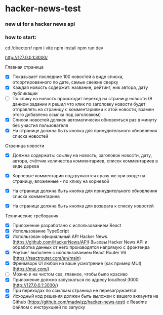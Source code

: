 # hacker-news-test

### new ui for a hacker news api

### how to start:
cd /directorr/
npm i vite
npm install
npm run dev

http://127.0.0.1:3000/

Главная страница
- [x] Показывает последние 100 новостей в виде списка, отсортированного по дате, самые свежие сверху
- [x] Каждая новость содержит: название, рейтинг, ник автора, дату публикации
- [ ] По клику на новость происходит переход на страницу новости (В данном задании я решил что клик по заголовку новости будет отправлять на страницу с комментариями к этой новости, взамен этого добавлена ссылка под заголовком)
- [x] Список новостей должен автоматически обновляться раз в минуту без участия пользователя
- [x] На странице должна быть кнопка для принудительного обновления списка новостей

Страница новости
- [x] Должна содержать: ссылку на новость, заголовок новости, дату, автора, счётчик количества комментариев, список комментариев в виде дерева
- [x] Корневые комментарии подгружаются сразу же при входе на страницу, вложенные - по клику на корневой
- [x] На странице должна быть кнопка для принудительного обновления списка комментариев
- [x] На странице должна быть кнопка для возврата к списку новостей


Технические требования
- [x] Приложение разработано с использованием React 
- [x] Использование TypeScript
- [x] Использован официальный API Hacker News. (https://github.com/HackerNews/API) Вызовы Hacker News API и обработка данных от него производятся напрямую с фронтенда
- [x] Роутинг выполнен с использованием React Router V6 (https://reactrouter.com/en/main)
- [x] Фреймворк UI любой на ваше усмотрение (как пример MUI). (https://mui.com/)
- [ ] Можно и на чистом css, главное, чтобы было красиво
- [x] Приложение должно запускаться по адресу localhost:3000 (http://127.0.0.1:3000/)
- [x] При переходах по ссылкам страница не перезагружается
- [x] Исходный код решения должен быть выложен с вашего аккаунта на Github (https://github.com/madwizz/hacker-news-test) с Readme файлом с инструкцией по запуску
